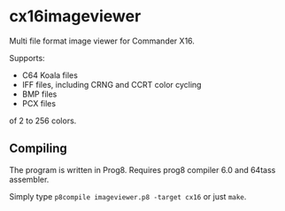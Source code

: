 # cx16imageviewer
Multi file format image viewer for Commander X16.

Supports:

- C64 Koala files
- IFF files, including CRNG and CCRT color cycling
- BMP files
- PCX files

of 2 to 256 colors.

Compiling
---------

The program is written in Prog8. Requires prog8 compiler 6.0 and 64tass assembler.

Simply type ``p8compile imageviewer.p8 -target cx16`` or just ``make``.
